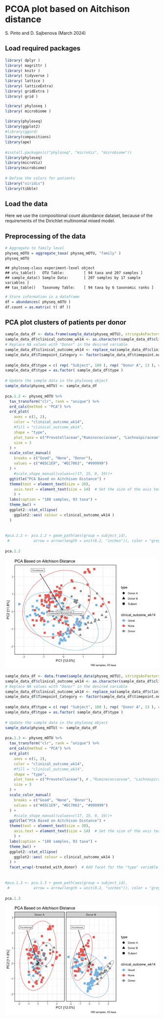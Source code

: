 PCOA plot based on Aitchison distance
================
S. Pinto and D. Sajbenova
(March 2024)

## Load required packages

``` r
library( dplyr )
library( magrittr )
library( knitr )
library( tidyverse )
library( lattice )
library( latticeExtra)
library( gridExtra )
library( grid )
```

``` r
library( phyloseq )
library( microbiome )

library(phyloseq)
library(ggplot2)
#library(ggord)
library(compositions)
library(ape)

#install.packages(c("phyloseq", "microViz", "microbiome"))
library(phyloseq)
library(microViz)
library(microbiome)

# Define the colors for patients
library("viridis")
library(tibble)
```

## Load the data

Here we use the compositional count abundance dataset, because of the
requirements of the Dirichlet multinomial mixed model.

## Preprocessing of the data

``` r
# Aggregate to family level
physeq_mOTU = aggregate_taxa( physeq_mOTU, "family" )
physeq_mOTU
```

    ## phyloseq-class experiment-level object
    ## otu_table()   OTU Table:         [ 94 taxa and 207 samples ]
    ## sample_data() Sample Data:       [ 207 samples by 17 sample variables ]
    ## tax_table()   Taxonomy Table:    [ 94 taxa by 6 taxonomic ranks ]

``` r
# Store information in a dataframe
df = abundances( physeq_mOTU )
df.count = as.matrix( t( df ))
```

## PCA plot clusters of patients per donor

``` r
sample_data_df <- data.frame(sample_data(physeq_mOTU), stringsAsFactors = FALSE)
sample_data_df$clinical_outcome_wk14 <- as.character(sample_data_df$clinical_outcome_wk14)
# Replace NA values with "Donor" in the desired variable
sample_data_df$clinical_outcome_wk14 <- replace_na(sample_data_df$clinical_outcome_wk14, "Donor")
sample_data_df$Timepoint_Category <- factor(sample_data_df$timepoint.new, levels = c("Pre-FMT", "FMT", "Post-FMT", "Donor"))

sample_data_df$type = c( rep( "Subject", 180 ), rep( "Donor A", 13 ), rep( "Donor B", 14 ))
sample_data_df$type = as.factor( sample_data_df$type )

# Update the sample data in the phyloseq object
sample_data(physeq_mOTU) <- sample_data_df

pca.1.2 <- physeq_mOTU %>% 
  tax_transform("clr", rank = "unique") %>% 
  ord_calc(method = "PCA") %>%
  ord_plot(
    axes = c(1, 2),
    color = "clinical_outcome_wk14",
    #fill = "clinical_outcome_wk14",
    shape = "type",
    plot_taxa = c("Prevotellaceae","Ruminococcaceae", "Lachnospiraceae", "Clostridialesfam.incertaesedis"),
    size = 3
  ) +
  scale_color_manual(
    breaks = c("Good", "None", "Donor"),
    values = c("#85C1E9", "#EC7063", "#999999")
  ) +
    #scale_shape_manual(values=c(17, 15, 9, 19))+
  ggtitle("PCA Based on Aitchison Distance") +
  theme(text = element_text(size = 20),
    axis.text = element_text(size = 14)  # Set the size of the axis text
    ) +
  labs(caption = "180 samples, 93 taxa") +
  theme_bw() +
  ggplot2::stat_ellipse(
    ggplot2::aes( colour = clinical_outcome_wk14 )
  )


#pca.1.2 <- pca.1.2 + geom_path(aes(group = subject_id),
 #           arrow = arrow(length = unit(0.2, "inches")), color = "grey", size = 1) 

pca.1.2
```

![](2--PCA-on-Aitchison-distance_files/figure-gfm/PCA-1.png)<!-- -->

``` r
sample_data_df <- data.frame(sample_data(physeq_mOTU), stringsAsFactors = FALSE)
sample_data_df$clinical_outcome_wk14 <- as.character(sample_data_df$clinical_outcome_wk14)
# Replace NA values with "Donor" in the desired variable
sample_data_df$clinical_outcome_wk14 <- replace_na(sample_data_df$clinical_outcome_wk14, "Donor")
sample_data_df$Timepoint_Category <- factor(sample_data_df$timepoint.new, levels = c("Pre-FMT", "FMT", "Post-FMT", "Donor"))

sample_data_df$type = c( rep( "Subject", 180 ), rep( "Donor A", 13 ), rep( "Donor B", 14 ))
sample_data_df$type = as.factor( sample_data_df$type )

# Update the sample data in the phyloseq object
sample_data(physeq_mOTU) <- sample_data_df

pca.1.3 <- physeq_mOTU %>% 
  tax_transform("clr", rank = "unique") %>% 
  ord_calc(method = "PCA") %>%
  ord_plot(
    axes = c(1, 2),
    color = "clinical_outcome_wk14",
    #fill = "clinical_outcome_wk14",
    shape = "type",
    plot_taxa = c("Prevotellaceae"), # ,"Ruminococcaceae", "Lachnospiraceae", "Clostridialesfam.incertaesedis"
    size = 3
  ) +
  scale_color_manual(
    breaks = c("Good", "None", "Donor"),
    values = c("#85C1E9", "#EC7063", "#999999")
  ) +
    #scale_shape_manual(values=c(17, 15, 9, 19))+
  ggtitle("PCA Based on Aitchison Distance") +
  theme(text = element_text(size = 20),
    axis.text = element_text(size = 14)  # Set the size of the axis text
    ) +
  labs(caption = "180 samples, 93 taxa") +
  theme_bw() +
  ggplot2::stat_ellipse(
    ggplot2::aes( colour = clinical_outcome_wk14 )
  ) +
  facet_wrap(~treated_with_donor)  # Add facet for the "type" variable


#pca.1.3 <- pca.1.3 + geom_path(aes(group = subject_id),
 #           arrow = arrow(length = unit(0.2, "inches")), color = "grey", size = 1) 

pca.1.3
```

![](2--PCA-on-Aitchison-distance_files/figure-gfm/PCA%20donors-1.png)<!-- -->
